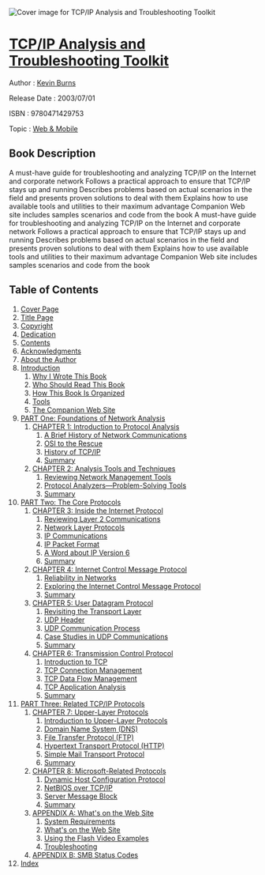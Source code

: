 ![Cover image for TCP/IP Analysis and Troubleshooting Toolkit](https://imgdetail.ebookreading.net/cover/cover/web_mobile/EB9780471429753.jpg)

[TCP/IP Analysis and Troubleshooting Toolkit](https://ebookreading.net/view/book/TCP%2FIP+Analysis+and+Troubleshooting+Toolkit-EB9780471429753_1.html "TCP/IP Analysis and Troubleshooting Toolkit")
====================================================================================================================

Author : [Kevin Burns](https://ebookreading.net/search/author/Kevin+Burns)

Release Date : 2003/07/01

ISBN : 9780471429753

Topic : [Web & Mobile](https://ebookreading.net/search/category/web-mobile)

Book Description
-----------------

A must-have guide for troubleshooting and analyzing TCP/IP on the Internet and corporate network
Follows a practical approach to ensure that TCP/IP stays up and running
Describes problems based on actual scenarios in the field and presents proven solutions to deal with them
Explains how to use available tools and utilities to their maximum advantage
Companion Web site includes samples scenarios and code from the book
              A must-have guide for troubleshooting and analyzing TCP/IP on the Internet and corporate network
Follows a practical approach to ensure that TCP/IP stays up and running
Describes problems based on actual scenarios in the field and presents proven solutions to deal with them
Explains how to use available tools and utilities to their maximum advantage
Companion Web site includes samples scenarios and code from the book
              
Table of Contents
-----------------

1. [Cover Page](https://ebookreading.net/view/book/TCP%2FIP+Analysis+and+Troubleshooting+Toolkit-EB9780471429753_0.html)
1. [Title Page](https://ebookreading.net/view/book/TCP%2FIP+Analysis+and+Troubleshooting+Toolkit-EB9780471429753_3.html)
1. [Copyright](https://ebookreading.net/view/book/TCP%2FIP+Analysis+and+Troubleshooting+Toolkit-EB9780471429753_4.html)
1. [Dedication](https://ebookreading.net/view/book/TCP%2FIP+Analysis+and+Troubleshooting+Toolkit-EB9780471429753_5.html)
1. [Contents](https://ebookreading.net/view/book/TCP%2FIP+Analysis+and+Troubleshooting+Toolkit-EB9780471429753_0.html)
1. [Acknowledgments](https://ebookreading.net/view/book/TCP%2FIP+Analysis+and+Troubleshooting+Toolkit-EB9780471429753_6.html)
1. [About the Author](https://ebookreading.net/view/book/TCP%2FIP+Analysis+and+Troubleshooting+Toolkit-EB9780471429753_7.html#about_the_author)
1. [Introduction](https://ebookreading.net/view/book/TCP%2FIP+Analysis+and+Troubleshooting+Toolkit-EB9780471429753_8.html#int)
    1. [Why I Wrote This Book](https://ebookreading.net/view/book/TCP%2FIP+Analysis+and+Troubleshooting+Toolkit-EB9780471429753_8.html#intro-sec001)
    1. [Who Should Read This Book](https://ebookreading.net/view/book/TCP%2FIP+Analysis+and+Troubleshooting+Toolkit-EB9780471429753_8.html#intro-sec002)
    1. [How This Book Is Organized](https://ebookreading.net/view/book/TCP%2FIP+Analysis+and+Troubleshooting+Toolkit-EB9780471429753_8.html#intro-sec003)
    1. [Tools](https://ebookreading.net/view/book/TCP%2FIP+Analysis+and+Troubleshooting+Toolkit-EB9780471429753_8.html#intro-sec004)
    1. [The Companion Web Site](https://ebookreading.net/view/book/TCP%2FIP+Analysis+and+Troubleshooting+Toolkit-EB9780471429753_8.html#intro-sec005)
1. [PART One: Foundations of Network Analysis](https://ebookreading.net/view/book/TCP%2FIP+Analysis+and+Troubleshooting+Toolkit-EB9780471429753_9.html#p01)
    1. [CHAPTER 1: Introduction to Protocol Analysis](https://ebookreading.net/view/book/TCP%2FIP+Analysis+and+Troubleshooting+Toolkit-EB9780471429753_10.html#chap01)
        1. [A Brief History of Network Communications](https://ebookreading.net/view/book/TCP%2FIP+Analysis+and+Troubleshooting+Toolkit-EB9780471429753_10.html#chap01-sec001)
        1. [OSI to the Rescue](https://ebookreading.net/view/book/TCP%2FIP+Analysis+and+Troubleshooting+Toolkit-EB9780471429753_10.html#chap01-sec002)
        1. [History of TCP/IP](https://ebookreading.net/view/book/TCP%2FIP+Analysis+and+Troubleshooting+Toolkit-EB9780471429753_10.html#chap01-sec020)
        1. [Summary](https://ebookreading.net/view/book/TCP%2FIP+Analysis+and+Troubleshooting+Toolkit-EB9780471429753_10.html#chap01-sec021)
    1. [CHAPTER 2: Analysis Tools and Techniques](https://ebookreading.net/view/book/TCP%2FIP+Analysis+and+Troubleshooting+Toolkit-EB9780471429753_11.html#chap02)
        1. [Reviewing Network Management Tools](https://ebookreading.net/view/book/TCP%2FIP+Analysis+and+Troubleshooting+Toolkit-EB9780471429753_11.html#chap02-sec001)
        1. [Protocol Analyzers—Problem-Solving Tools](https://ebookreading.net/view/book/TCP%2FIP+Analysis+and+Troubleshooting+Toolkit-EB9780471429753_11.html#chap02-sec008)
        1. [Summary](https://ebookreading.net/view/book/TCP%2FIP+Analysis+and+Troubleshooting+Toolkit-EB9780471429753_11.html#chap02-sec029)
1. [PART Two: The Core Protocols](https://ebookreading.net/view/book/TCP%2FIP+Analysis+and+Troubleshooting+Toolkit-EB9780471429753_12.html#p02)
    1. [CHAPTER 3: Inside the Internet Protocol](https://ebookreading.net/view/book/TCP%2FIP+Analysis+and+Troubleshooting+Toolkit-EB9780471429753_13.html#chap03)
        1. [Reviewing Layer 2 Communications](https://ebookreading.net/view/book/TCP%2FIP+Analysis+and+Troubleshooting+Toolkit-EB9780471429753_13.html#chap03-sec001)
        1. [Network Layer Protocols](https://ebookreading.net/view/book/TCP%2FIP+Analysis+and+Troubleshooting+Toolkit-EB9780471429753_13.html#chap03-sec011)
        1. [IP Communications](https://ebookreading.net/view/book/TCP%2FIP+Analysis+and+Troubleshooting+Toolkit-EB9780471429753_13.html#chap03-sec017)
        1. [IP Packet Format](https://ebookreading.net/view/book/TCP%2FIP+Analysis+and+Troubleshooting+Toolkit-EB9780471429753_13.html#chap03-sec030)
        1. [A Word about IP Version 6](https://ebookreading.net/view/book/TCP%2FIP+Analysis+and+Troubleshooting+Toolkit-EB9780471429753_13.html#chap03-sec047)
        1. [Summary](https://ebookreading.net/view/book/TCP%2FIP+Analysis+and+Troubleshooting+Toolkit-EB9780471429753_13.html#chap03-sec051)
    1. [CHAPTER 4: Internet Control Message Protocol](https://ebookreading.net/view/book/TCP%2FIP+Analysis+and+Troubleshooting+Toolkit-EB9780471429753_14.html#chap04)
        1. [Reliability in Networks](https://ebookreading.net/view/book/TCP%2FIP+Analysis+and+Troubleshooting+Toolkit-EB9780471429753_14.html#chap04-sec001)
        1. [Exploring the Internet Control Message Protocol](https://ebookreading.net/view/book/TCP%2FIP+Analysis+and+Troubleshooting+Toolkit-EB9780471429753_14.html#chap04-sec004)
        1. [Summary](https://ebookreading.net/view/book/TCP%2FIP+Analysis+and+Troubleshooting+Toolkit-EB9780471429753_14.html#chap04-sec014)
    1. [CHAPTER 5: User Datagram Protocol](https://ebookreading.net/view/book/TCP%2FIP+Analysis+and+Troubleshooting+Toolkit-EB9780471429753_15.html#chap05)
        1. [Revisiting the Transport Layer](https://ebookreading.net/view/book/TCP%2FIP+Analysis+and+Troubleshooting+Toolkit-EB9780471429753_15.html#chap05-sec001)
        1. [UDP Header](https://ebookreading.net/view/book/TCP%2FIP+Analysis+and+Troubleshooting+Toolkit-EB9780471429753_15.html#chap05-sec002)
        1. [UDP Communication Process](https://ebookreading.net/view/book/TCP%2FIP+Analysis+and+Troubleshooting+Toolkit-EB9780471429753_15.html#chap05-sec008)
        1. [Case Studies in UDP Communications](https://ebookreading.net/view/book/TCP%2FIP+Analysis+and+Troubleshooting+Toolkit-EB9780471429753_15.html#chap05-sec009)
        1. [Summary](https://ebookreading.net/view/book/TCP%2FIP+Analysis+and+Troubleshooting+Toolkit-EB9780471429753_15.html#chap05-sec017)
    1. [CHAPTER 6: Transmission Control Protocol](https://ebookreading.net/view/book/TCP%2FIP+Analysis+and+Troubleshooting+Toolkit-EB9780471429753_16.html#chap06)
        1. [Introduction to TCP](https://ebookreading.net/view/book/TCP%2FIP+Analysis+and+Troubleshooting+Toolkit-EB9780471429753_16.html#chap06-sec001)
        1. [TCP Connection Management](https://ebookreading.net/view/book/TCP%2FIP+Analysis+and+Troubleshooting+Toolkit-EB9780471429753_16.html#chap06-sec025)
        1. [TCP Data Flow Management](https://ebookreading.net/view/book/TCP%2FIP+Analysis+and+Troubleshooting+Toolkit-EB9780471429753_16.html#chap06-sec036)
        1. [TCP Application Analysis](https://ebookreading.net/view/book/TCP%2FIP+Analysis+and+Troubleshooting+Toolkit-EB9780471429753_16.html#chap06-sec050)
        1. [Summary](https://ebookreading.net/view/book/TCP%2FIP+Analysis+and+Troubleshooting+Toolkit-EB9780471429753_16.html#chap06-sec062)
1. [PART Three: Related TCP/IP Protocols](https://ebookreading.net/view/book/TCP%2FIP+Analysis+and+Troubleshooting+Toolkit-EB9780471429753_17.html#p03)
    1. [CHAPTER 7: Upper-Layer Protocols](https://ebookreading.net/view/book/TCP%2FIP+Analysis+and+Troubleshooting+Toolkit-EB9780471429753_18.html#chap07)
        1. [Introduction to Upper-Layer Protocols](https://ebookreading.net/view/book/TCP%2FIP+Analysis+and+Troubleshooting+Toolkit-EB9780471429753_18.html#chap07-sec001)
        1. [Domain Name System (DNS)](https://ebookreading.net/view/book/TCP%2FIP+Analysis+and+Troubleshooting+Toolkit-EB9780471429753_18.html#chap07-sec004)
        1. [File Transfer Protocol (FTP)](https://ebookreading.net/view/book/TCP%2FIP+Analysis+and+Troubleshooting+Toolkit-EB9780471429753_18.html#chap07-sec017)
        1. [Hypertext Transport Protocol (HTTP)](https://ebookreading.net/view/book/TCP%2FIP+Analysis+and+Troubleshooting+Toolkit-EB9780471429753_18.html#chap07-sec023)
        1. [Simple Mail Transport Protocol](https://ebookreading.net/view/book/TCP%2FIP+Analysis+and+Troubleshooting+Toolkit-EB9780471429753_18.html#chap07-sec035)
        1. [Summary](https://ebookreading.net/view/book/TCP%2FIP+Analysis+and+Troubleshooting+Toolkit-EB9780471429753_18.html#chap07-sec036)
    1. [CHAPTER 8: Microsoft-Related Protocols](https://ebookreading.net/view/book/TCP%2FIP+Analysis+and+Troubleshooting+Toolkit-EB9780471429753_20.html#chap08)
        1. [Dynamic Host Configuration Protocol](https://ebookreading.net/view/book/TCP%2FIP+Analysis+and+Troubleshooting+Toolkit-EB9780471429753_20.html#chap08-sec001)
        1. [NetBIOS over TCP/IP](https://ebookreading.net/view/book/TCP%2FIP+Analysis+and+Troubleshooting+Toolkit-EB9780471429753_20.html#chap08-sec007)
        1. [Server Message Block](https://ebookreading.net/view/book/TCP%2FIP+Analysis+and+Troubleshooting+Toolkit-EB9780471429753_20.html#chap08-sec017)
        1. [Summary](https://ebookreading.net/view/book/TCP%2FIP+Analysis+and+Troubleshooting+Toolkit-EB9780471429753_20.html#chap08-sec032)
    1. [APPENDIX A: What&#39;s on the Web Site](https://ebookreading.net/view/book/TCP%2FIP+Analysis+and+Troubleshooting+Toolkit-EB9780471429753_0.html#appa)
        1. [System Requirements](https://ebookreading.net/view/book/TCP%2FIP+Analysis+and+Troubleshooting+Toolkit-EB9780471429753_0.html#appa-sec001)
        1. [What&#39;s on the Web Site](https://ebookreading.net/view/book/TCP%2FIP+Analysis+and+Troubleshooting+Toolkit-EB9780471429753_0.html#appa-sec002)
        1. [Using the Flash Video Examples](https://ebookreading.net/view/book/TCP%2FIP+Analysis+and+Troubleshooting+Toolkit-EB9780471429753_0.html#appa-sec006)
        1. [Troubleshooting](https://ebookreading.net/view/book/TCP%2FIP+Analysis+and+Troubleshooting+Toolkit-EB9780471429753_0.html#appa-sec007)
    1. [APPENDIX B: SMB Status Codes](https://ebookreading.net/view/book/TCP%2FIP+Analysis+and+Troubleshooting+Toolkit-EB9780471429753_21.html#appb)
1. [Index](https://ebookreading.net/view/book/TCP%2FIP+Analysis+and+Troubleshooting+Toolkit-EB9780471429753_22.html#index)
